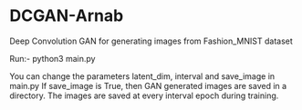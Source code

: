 # DCGAN-Arnab
Deep Convolution GAN for generating images from Fashion_MNIST dataset

Run:-
	python3 main.py

You can change the parameters latent_dim, interval and save_image in main.py
If save_image is True, then GAN generated images are saved in a directory.
The images are saved at every interval epoch during training.
